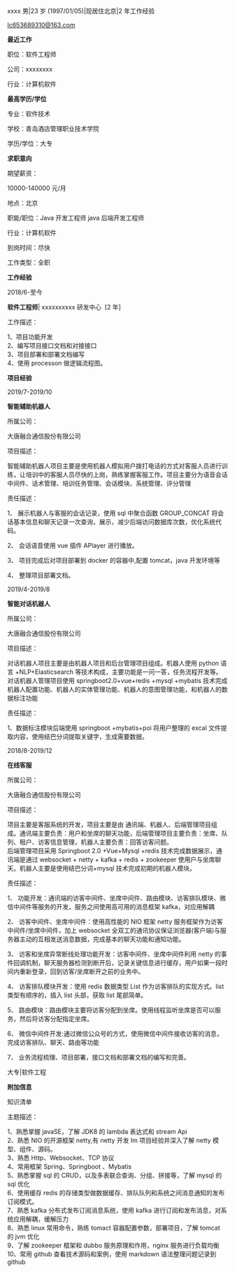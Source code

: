 xxxx 男|23 岁 (1997/01/05)|现居住北京|2 年工作经验

lc653689310@163.com

**最近工作**

职位：软件工程师

公司：xxxxxxxx

行业：计算机软件

**最高学历/学位**

专业：软件技术

学校：青岛酒店管理职业技术学院

学历/学位：大专

**求职意向**

期望薪资：

10000-140000 元/月

地点：北京

职能/职位：Java 开发工程师 java 后端开发工程师

行业：计算机软件

到岗时间：尽快

工作类型：全职

**工作经验**

2018/6-至今

**软件工程师**| xxxxxxxxxx 研发中心  \[2 年\]

工作描述：

1、项目功能开发  
2、编写项目接口文档和对接接口  
3、项目部署和部署文档编写  
4、使用 processon 做逻辑流程图。

**项目经验**

2019/7-2019/10

**智能辅助机器人**

所属公司：

大唐融合通信股份有限公司

项目描述：

智能辅助机器人项目主要是使用机器人模拟用户拨打电话的方式对客服人员进行训练，让培训中的客服人员尽快的上岗，熟练掌握客服工作。项目主要分为语音会话中间件、话术管理、培训任务管理、会话模块、系统管理、评分管理

责任描述：

1、 展示机器人与客服的会话记录，使用 sql 中聚合函数 GROUP_CONCAT 将会话基本信息和聊天记录一次查询，展示，减少后端访问数据库次数，优化系统代码。

2、 会话语音使用 vue 插件 APlayer 进行播放。

3、 项目完成后对项目部署到 docker 的容器中,配置 tomcat，java 开发环境等

4、 整理项目部署文档。

2019/4-2019/8

**智能对话机器人**

所属公司：

大唐融合通信股份有限公司

项目描述：

对话机器人项目主要是由机器人项目和后台管理项目组成。机器人使用 python 语言 +NLP+Elasticsearch 等技术构成，主要功能是一问一答，任务流程开发等。对话机器人管理项目使用 springboot2.0+vue+redis +mysql +mybatis 技术完成机器人配置功能、机器人的实体管理功能、机器人的意图管理功能，和机器人的数据标注功能

责任描述：

1、数据标注模块后端使用 springboot +mybatis+poi 将用户整理的 excal 文件提取内容，使用结巴分词提取关键字，生成需要数据。

2018/8-2019/12

**在线客服**

所属公司：

大唐融合通信股份有限公司

项目描述：

项目主要是客服系统的开发，项目主要是由 通讯端、机器人、后端管理项目组成。通讯端主要负责：用户和坐席的聊天功能，后端管理项目主要负责：坐席、队列、租户、访客信息管理，机器人主要负责：回答访客问题。  
后端管理项目采用 Springboot 2.0 +Vue+Mysql +redis 技术完成数据展示，通讯端是通过 websocket + netty + kafka + redis + zookeeper 使用户与坐席聊天。机器人主要是使用结巴分词+mysql 技术完成初期的机器人模块。

责任描述：

1、 功能开发：通讯端的访客中间件、坐席中间件、路由模块、访客排队模块、微信中间件等服务的开发，服务之间使用高可用的消息框架 kafka，对应用解耦

2、 访客中间件、坐席中间件：使用高性能的 NIO 框架 netty 服务框架作为访客中间件/坐席中间件，加上 websocket 全双工的通讯协议保证浏览器(客户端)与服务器主动的互相发送消息数据，完成基本的聊天功能和通知功能。

3、 访客和坐席异常断线处理功能开发：访客中间件、坐席中间件利用 netty 的事件回调机制，聊天服务器检测到断开后，记录关键信息进行缓存，用户如果一段时间内重新登录，回到访客/坐席断开之前的业务中。

4、 访客排队模块开发：使用 redis 数据类型 List 作为访客排队的实现方式。list 类型有顺序的，插入 list 头部，获取 list 尾部简单。

5、 路由模块：路由模块主要将访客分配到坐席。使用线程监听坐席是否可以服务，然后将访客分配指定坐席。

6、 微信中间件开发:通过微信公众号的方式，使用微信中间件接收访客的消息，完成访客排队、聊天、路由等功能

7、 业务流程梳理、项目部署，接口文档和部署文档的编写和完善。

大专|软件工程

**附加信息**

知识清单

主题描述：

1、熟悉掌握 javaSE，了解 JDK8 的 lambda 表达式和 stream Api  
2、熟悉 NIO 的开源框架 netty,有 netty 开发 Im 项目经验并深入了解 netty 模型、组件、源码。  
3、熟悉 Http、Websocket、TCP 协议  
4、常用框架 Spring、Springboot 、Mybatis  
5、熟悉掌握 sql 的 CRUD，以及多表联合查询、分组、拼接等，了解 mysql 的 sql 优化  
6、使用缓存 redis 的存储类型做数据缓存、排队队列和系统之间消息通知的发布订阅模式。  
7、熟悉 kafka 分布式发布订阅消息系统，使用 kafka 进行订阅和发布消息，对系统应用解耦，缓解压力  
8、熟悉 linux 常用命令，熟练 tomact 容器配置参数，部署项目，了解 tomcat 的 jvm 优化  
9、了解 zookeeper 框架和 dubbo 服务原理和作用，nginx 服务进行负载均衡  
10、常用 github 查看技术源码和案例，使用 markdown 语法整理问题记录到 github
